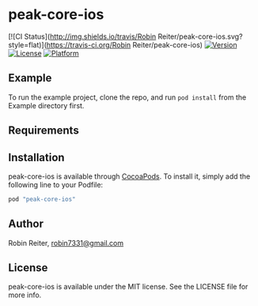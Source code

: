 # peak-core-ios

[![CI Status](http://img.shields.io/travis/Robin Reiter/peak-core-ios.svg?style=flat)](https://travis-ci.org/Robin Reiter/peak-core-ios)
[![Version](https://img.shields.io/cocoapods/v/peak-core-ios.svg?style=flat)](http://cocoapods.org/pods/peak-core-ios)
[![License](https://img.shields.io/cocoapods/l/peak-core-ios.svg?style=flat)](http://cocoapods.org/pods/peak-core-ios)
[![Platform](https://img.shields.io/cocoapods/p/peak-core-ios.svg?style=flat)](http://cocoapods.org/pods/peak-core-ios)

## Example

To run the example project, clone the repo, and run `pod install` from the Example directory first.

## Requirements

## Installation

peak-core-ios is available through [CocoaPods](http://cocoapods.org). To install
it, simply add the following line to your Podfile:

```ruby
pod "peak-core-ios"
```

## Author

Robin Reiter, robin7331@gmail.com

## License

peak-core-ios is available under the MIT license. See the LICENSE file for more info.
